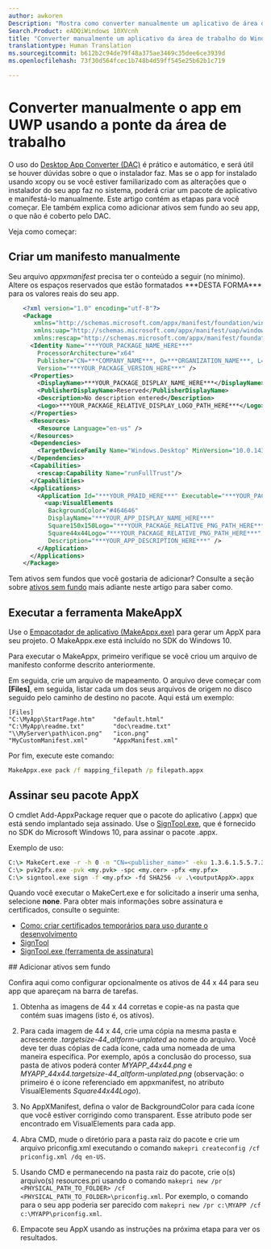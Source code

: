 ```yaml
---
author: awkoren
Description: "Mostra como converter manualmente um aplicativo de área de trabalho do Windows (Win32, WPF e Windows Forms) em um aplicativo UWP (Plataforma Universal do Windows)."
Search.Product: eADQiWindows 10XVcnh
title: "Converter manualmente um aplicativo da área de trabalho do Windows em um aplicativo UWP (Plataforma Universal do Windows)"
translationtype: Human Translation
ms.sourcegitcommit: b612b2c94de79f48a375ae3469c35dee6ce3939d
ms.openlocfilehash: 73f30d564fcec1b748b4d59ff545e25b62b1c719

---
```


# <a name="manually-convert-your-app-to-uwp-using-the-desktop-bridge"></a>Converter manualmente o app em UWP usando a ponte da área de trabalho

O uso do [Desktop App Converter (DAC)](desktop-to-uwp-run-desktop-app-converter.md) é prático e automático, e será útil se houver dúvidas sobre o que o instalador faz. Mas se o app for instalado usando xcopy ou se você estiver familiarizado com as alterações que o instalador do seu app faz no sistema, poderá criar um pacote de aplicativo e manifestá-lo manualmente. Este artigo contém as etapas para você começar. Ele também explica como adicionar ativos sem fundo ao seu app, o que não é coberto pelo DAC. 

Veja como começar:

## <a name="create-a-manifest-by-hand"></a>Criar um manifesto manualmente

Seu arquivo _appxmanifest_ precisa ter o conteúdo a seguir (no mínimo). Altere os espaços reservados que estão formatados \*\*\*DESTA FORMA\*\*\* para os valores reais do seu app.

```XML
    <?xml version="1.0" encoding="utf-8"?>
    <Package
       xmlns="http://schemas.microsoft.com/appx/manifest/foundation/windows10"
       xmlns:uap="http://schemas.microsoft.com/appx/manifest/uap/windows10"
       xmlns:rescap="http://schemas.microsoft.com/appx/manifest/foundation/windows10/restrictedcapabilities">
      <Identity Name="***YOUR_PACKAGE_NAME_HERE***"
        ProcessorArchitecture="x64"
        Publisher="CN=***COMPANY_NAME***, O=***ORGANIZATION_NAME***, L=***CITY***, S=***STATE***, C=***COUNTRY***"
        Version="***YOUR_PACKAGE_VERSION_HERE***" />
      <Properties>
        <DisplayName>***YOUR_PACKAGE_DISPLAY_NAME_HERE***</DisplayName>
        <PublisherDisplayName>Reserved</PublisherDisplayName>
        <Description>No description entered</Description>
        <Logo>***YOUR_PACKAGE_RELATIVE_DISPLAY_LOGO_PATH_HERE***</Logo>
      </Properties>
      <Resources>
        <Resource Language="en-us" />
      </Resources>
      <Dependencies>
        <TargetDeviceFamily Name="Windows.Desktop" MinVersion="10.0.14316.0" MaxVersionTested="10.0.14316.0" />
      </Dependencies>
      <Capabilities>
        <rescap:Capability Name="runFullTrust"/>
      </Capabilities>
      <Applications>
        <Application Id="***YOUR_PRAID_HERE***" Executable="***YOUR_PACKAGE_RELATIVE_EXE_PATH_HERE***" EntryPoint="Windows.FullTrustApplication">
          <uap:VisualElements
           BackgroundColor="#464646"
           DisplayName="***YOUR_APP_DISPLAY_NAME_HERE***"
           Square150x150Logo="***YOUR_PACKAGE_RELATIVE_PNG_PATH_HERE***"
           Square44x44Logo="***YOUR_PACKAGE_RELATIVE_PNG_PATH_HERE***"
           Description="***YOUR_APP_DESCRIPTION_HERE***" />
        </Application>
      </Applications>
    </Package>
```

Tem ativos sem fundos que você gostaria de adicionar? Consulte a seção sobre [ativos sem fundo](#unplated-assets) mais adiante neste artigo para saber como.

## <a name="run-the-makeappx-tool"></a>Executar a ferramenta MakeAppX

Use o [Empacotador de aplicativo (MakeAppx.exe)](https://msdn.microsoft.com/library/windows/desktop/hh446767(v=vs.85).aspx) para gerar um AppX para seu projeto. O MakeAppx.exe está incluído no SDK do Windows 10. 

Para executar o MakeAppx, primeiro verifique se você criou um arquivo de manifesto conforme descrito anteriormente. 

Em seguida, crie um arquivo de mapeamento. O arquivo deve começar com **[Files]**, em seguida, listar cada um dos seus arquivos de origem no disco seguido pelo caminho de destino no pacote. Aqui está um exemplo: 

```
[Files]
"C:\MyApp\StartPage.htm"     "default.html"
"C:\MyApp\readme.txt"        "doc\readme.txt"
"\\MyServer\path\icon.png"   "icon.png"
"MyCustomManifest.xml"       "AppxManifest.xml"
```

Por fim, execute este comando: 

```cmd
MakeAppx.exe pack /f mapping_filepath /p filepath.appx
```

## <a name="sign-your-appx-package"></a>Assinar seu pacote AppX

O cmdlet Add-AppxPackage requer que o pacote do aplicativo (.appx) que está sendo implantado seja assinado. Use o [SignTool.exe](https://msdn.microsoft.com/library/windows/desktop/aa387764(v=vs.85).aspx), que é fornecido no SDK do Microsoft Windows 10, para assinar o pacote .appx.

Exemplo de uso: 

```cmd
C:\> MakeCert.exe -r -h 0 -n "CN=<publisher_name>" -eku 1.3.6.1.5.5.7.3.3 -pe -sv <my.pvk> <my.cer>
C:\> pvk2pfx.exe -pvk <my.pvk> -spc <my.cer> -pfx <my.pfx>
C:\> signtool.exe sign -f <my.pfx> -fd SHA256 -v .\<outputAppX>.appx
```
Quando você executar o MakeCert.exe e for solicitado a inserir uma senha, selecione **none**. Para obter mais informações sobre assinatura e certificados, consulte o seguinte: 

- [Como: criar certificados temporários para uso durante o desenvolvimento](https://msdn.microsoft.com/library/ms733813.aspx)
- [SignTool](https://msdn.microsoft.com/library/windows/desktop/aa387764.aspx)
- [SignTool.exe (ferramenta de assinatura)](https://msdn.microsoft.com/library/8s9b9yaz.aspx)

<span id="unplated-assets" />
## <a name="add-unplated-assets"></a>Adicionar ativos sem fundo

Confira aqui como configurar opcionalmente os ativos de 44 x 44 para seu app que apareçam na barra de tarefas. 

1. Obtenha as imagens de 44 x 44 corretas e copie-as na pasta que contém suas imagens (isto é, os ativos).

2. Para cada imagem de 44 x 44, crie uma cópia na mesma pasta e acrescente *.targetsize-44_altform-unplated* ao nome do arquivo. Você deve ter duas cópias de cada ícone, cada uma nomeada de uma maneira específica. Por exemplo, após a conclusão do processo, sua pasta de ativos poderá conter *MYAPP_44x44.png* e *MYAPP_44x44.targetsize-44_altform-unplated.png* (observação: o primeiro é o ícone referenciado em appxmanifest, no atributo VisualElements *Square44x44Logo*). 

3.  No AppXManifest, defina o valor de BackgroundColor para cada ícone que você estiver corrigindo como transparent. Esse atributo pode ser encontrado em VisualElements para cada app.

4.  Abra CMD, mude o diretório para a pasta raiz do pacote e crie um arquivo priconfig.xml executando o comando ```makepri createconfig /cf priconfig.xml /dq en-US```.

5.  Usando CMD e permanecendo na pasta raiz do pacote, crie o(s) arquivo(s) resources.pri usando o comando ```makepri new /pr <PHYSICAL_PATH_TO_FOLDER> /cf <PHYSICAL_PATH_TO_FOLDER>\priconfig.xml```. Por exemplo, o comando para o seu app poderia ser parecido com ```makepri new /pr c:\MYAPP /cf c:\MYAPP\priconfig.xml```. 

6.  Empacote seu AppX usando as instruções na próxima etapa para ver os resultados.




<!--HONumber=Dec16_HO1-->


